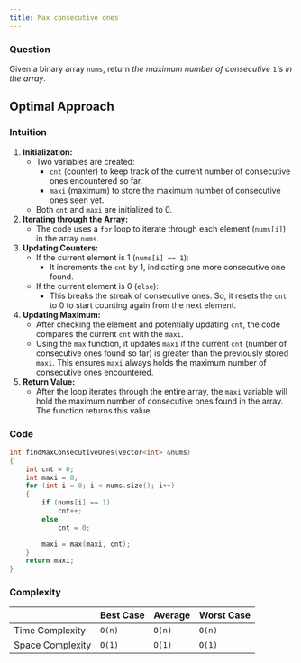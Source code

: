 ```yaml
---
title: Max consecutive ones
---
```


### Question

Given a binary array `nums`, return _the maximum number of consecutive_ `1`_'s in the array_.

## Optimal Approach

### Intuition

1. **Initialization:**
   - Two variables are created:
     - `cnt` (counter) to keep track of the current number of consecutive ones encountered so far.
     - `maxi` (maximum) to store the maximum number of consecutive ones seen yet.
   - Both `cnt` and `maxi` are initialized to 0.
2. **Iterating through the Array:**
   - The code uses a `for` loop to iterate through each element (`nums[i]`) in the array `nums`.
3. **Updating Counters:**
   - If the current element is 1 (`nums[i] == 1`):
     - It increments the `cnt` by 1, indicating one more consecutive one found.
   - If the current element is 0 (`else`):
     - This breaks the streak of consecutive ones. So, it resets the `cnt` to 0 to start counting again from the next element.
4. **Updating Maximum:**
   - After checking the element and potentially updating `cnt`, the code compares the current `cnt` with the `maxi`.
   - Using the `max` function, it updates `maxi` if the current `cnt` (number of consecutive ones found so far) is greater than the previously stored `maxi`. This ensures `maxi` always holds the maximum number of consecutive ones encountered.
5. **Return Value:**
   - After the loop iterates through the entire array, the `maxi` variable will hold the maximum number of consecutive ones found in the array. The function returns this value.

### Code

```cpp [Find Max Consecutive Ones]
int findMaxConsecutiveOnes(vector<int> &nums)
{
	int cnt = 0;
	int maxi = 0;
	for (int i = 0; i < nums.size(); i++)
	{
		if (nums[i] == 1)
			cnt++;
		else
			cnt = 0;

		maxi = max(maxi, cnt);
	}
	return maxi;
}
```

### Complexity

|                  | Best Case | Average | Worst Case |
| ---------------- | --------- | ------- | ---------- |
| Time Complexity  | `O(n)`    | `O(n)`  | `O(n)`     |
| Space Complexity | `O(1)`    | `O(1)`  | `O(1)`     |
